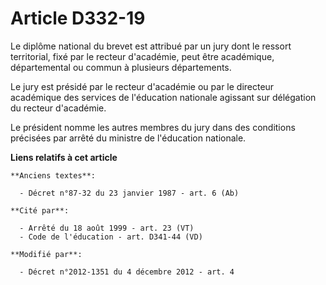 # Article D332-19

Le diplôme national du brevet est attribué par un jury dont le ressort territorial, fixé par le recteur d'académie, peut être
académique, départemental ou commun à plusieurs départements. 

Le jury est présidé par le recteur d'académie ou par le directeur académique des services de l'éducation nationale agissant
sur délégation du recteur d'académie. 

Le président nomme les autres membres du jury dans des conditions précisées par arrêté du ministre de l'éducation nationale.

**Liens relatifs à cet article**

	**Anciens textes**:

	  - Décret n°87-32 du 23 janvier 1987 - art. 6 (Ab)

	**Cité par**:

	  - Arrêté du 18 août 1999 - art. 23 (VT)
	  - Code de l'éducation - art. D341-44 (VD)

	**Modifié par**:

	  - Décret n°2012-1351 du 4 décembre 2012 - art. 4
